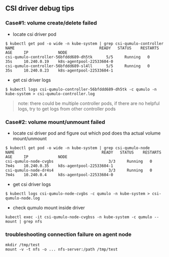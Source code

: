 ## CSI driver debug tips

### Case#1: volume create/delete failed
 - locate csi driver pod
```console
$ kubectl get pod -o wide -n kube-system | grep csi-qumulo-controller
NAME                                     READY   STATUS    RESTARTS   AGE     IP             NODE
csi-qumulo-controller-56bfddd689-dh5tk      5/5     Running   0          35s     10.240.0.19    k8s-agentpool-22533604-0
csi-qumulo-controller-56bfddd689-sl4ll      5/5     Running   0          35s     10.240.0.23    k8s-agentpool-22533604-1
```
 - get csi driver logs
```console
$ kubectl logs csi-qumulo-controller-56bfddd689-dh5tk -c qumulo -n kube-system > csi-qumulo-controller.log
```
> note: there could be multiple controller pods, if there are no helpful logs, try to get logs from other controller pods

### Case#2: volume mount/unmount failed
 - locate csi driver pod and figure out which pod does tha actual volume mount/unmount

```console
$ kubectl get pod -o wide -n kube-system | grep csi-qumulo-node
NAME                                      READY   STATUS    RESTARTS   AGE     IP             NODE
csi-qumulo-node-cvgbs                        3/3     Running   0          7m4s    10.240.0.35    k8s-agentpool-22533604-1
csi-qumulo-node-dr4s4                        3/3     Running   0          7m4s    10.240.0.4     k8s-agentpool-22533604-0
```

 - get csi driver logs
```console
$ kubectl logs csi-qumulo-node-cvgbs -c qumulo -n kube-system > csi-qumulo-node.log
```

 - check qumulo mount inside driver
```console
kubectl exec -it csi-qumulo-node-cvgbss -n kube-system -c qumulo -- mount | grep nfs
```

### troubleshooting connection failure on agent node
```console
mkdir /tmp/test
mount -v -t nfs -o ... nfs-server:/path /tmp/test
```
